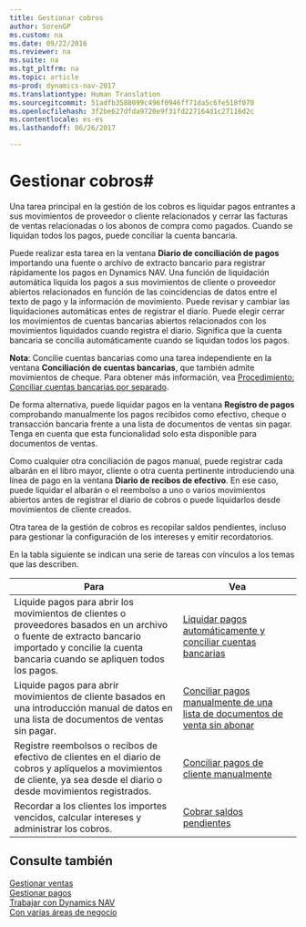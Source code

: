 ```yaml
---
title: Gestionar cobros
author: SorenGP
ms.custom: na
ms.date: 09/22/2016
ms.reviewer: na
ms.suite: na
ms.tgt_pltfrm: na
ms.topic: article
ms-prod: dynamics-nav-2017
ms.translationtype: Human Translation
ms.sourcegitcommit: 51adfb3588099c496f0946ff71da5c6fe518f070
ms.openlocfilehash: 3f2be627dfda9720e9f31fd227164d1c27116d2c
ms.contentlocale: es-es
ms.lasthandoff: 06/26/2017

---
```


# <a name="manage-receivables"></a>Gestionar cobros#
Una tarea principal en la gestión de los cobros es liquidar pagos entrantes a sus movimientos de proveedor o cliente relacionados y cerrar las facturas de ventas relacionadas o los abonos de compra como pagados. Cuando se liquidan todos los pagos, puede conciliar la cuenta bancaria.  

Puede realizar esta tarea en la ventana **Diario de conciliación de pagos** importando una fuente o archivo de extracto bancario para registrar rápidamente los pagos en Dynamics NAV. Una función de liquidación automática liquida los pagos a sus movimientos de cliente o proveedor abiertos relacionados en función de las coincidencias de datos entre el texto de pago y la información de movimiento. Puede revisar y cambiar las liquidaciones automáticas entes de registrar el diario. Puede elegir cerrar los movimientos de cuentas bancarias abiertos relacionados con los movimientos liquidados cuando registra el diario. Significa que la cuenta bancaria se concilia automáticamente cuando se liquidan todos los pagos.

**Nota**: Concilie cuentas bancarias como una tarea independiente en la ventana **Conciliación de cuentas bancarias**, que también admite movimientos de cheque. Para obtener más información, vea [Procedimiento: Conciliar cuentas bancarias por separado](bank-how-reconcile-bank-accounts-separately.md).

De forma alternativa, puede liquidar pagos en la ventana **Registro de pagos** comprobando manualmente los pagos recibidos como efectivo, cheque o transacción bancaria frente a una lista de documentos de ventas sin pagar. Tenga en cuenta que esta funcionalidad solo esta disponible para documentos de ventas.

Como cualquier otra conciliación de pagos manual, puede registrar cada albarán en el libro mayor, cliente o otra cuenta pertinente introduciendo una línea de pago en la ventana **Diario de recibos de efectivo**. En ese caso, puede liquidar el albarán o el reembolso a uno o varios movimientos abiertos antes de registrar el diario de cobros o puede liquidarlos desde movimientos de cliente creados.

Otra tarea de la gestión de cobros es recopilar saldos pendientes, incluso para gestionar la configuración de los intereses y emitir recordatorios.

En la tabla siguiente se indican una serie de tareas con vínculos a los temas que las describen.

|Para |Vea |
|---|----|
|Liquide pagos para abrir los movimientos de clientes o proveedores basados en un archivo o fuente de extracto bancario importado y concilie la cuenta bancaria cuando se apliquen todos los pagos.|[Liquidar pagos automáticamente y conciliar cuentas bancarias](receivables-apply-payments-auto-reconcile-bank-accounts.md)|
|Liquide pagos para abrir movimientos de cliente basados en una introducción manual de datos en una lista de documentos de ventas sin pagar. | [Conciliar pagos manualmente de una lista de documentos de venta sin abonar](receivables-how-reconcile-customer-payments-list-unpaid-sales-documents.md)|
|Registre reembolsos o recibos de efectivo de clientes en el diario de cobros y aplíquelos a movimientos de cliente, ya sea desde el diario o desde movimientos registrados. | [Conciliar pagos de cliente manualmente](receivables-how-apply-sales-transactions-manually.md) |
|Recordar a los clientes los importes vencidos, calcular intereses y administrar los cobros. | [Cobrar saldos pendientes](receivables-collect-outstanding-balances.md) |

## <a name="see-also"></a>Consulte también
[Gestionar ventas](sales-manage-sales.md)  
[Gestionar pagos](payables-manage-payables.md)  
[Trabajar con Dynamics NAV](ui-work-product.md)  
[Con varias áreas de negocio](ui-across-business-areas.md)

